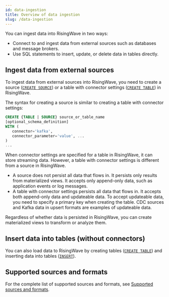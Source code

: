 ```yaml
---
id: data-ingestion
title: Overview of data ingestion
slug: /data-ingestion
---
```

<head>
  <link rel="canonical" href="https://docs.risingwave.com/docs/current/data-ingestion/" />
</head>

You can ingest data into RisingWave in two ways:

- Connect to and ingest data from external sources such as databases and message brokers.
- Use SQL statements to insert, update, or delete data in tables directly.

## Ingest data from external sources

To ingest data from external sources into RisingWave, you need to create a source ([`CREATE SOURCE`](/sql/commands/sql-create-source.md)) or a table with connector settings ([`CREATE TABLE`](/sql/commands/sql-create-table.md)) in RisingWave.

The syntax for creating a source is similar to creating a table with connector settings:

```sql
CREATE {TABLE | SOURCE} source_or_table_name 
[optional_schema_definition]
WITH (
   connector='kafka',
   connector_parameter='value', ...
)
...
```

When connector settings are specified for a table in RisingWave, it can store streaming data. However, a table with connector settings is different from a source in RisingWave.

- A source does not persist all data that flows in. It persists only results from materialized views. It accepts only append-only data, such as application events or log messages.
- A table with connector settings persists all data that flows in. It accepts both append-only data and updateable data. To accept updateable data, you need to specify a primary key when creating the table. CDC sources and Kafka data in upsert formats are examples of updateable data.

Regardless of whether data is persisted in RisingWave, you can create materialized views to transform or analyze them.

## Insert data into tables (without connectors)

You can also load data to RisingWave by creating tables ([`CREATE TABLE`](/sql/commands/sql-create-table.md)) and inserting data into tables ([`INSERT`](/sql/commands/sql-insert.md)).

## Supported sources and formats

For the complete list of supported sources and formats, see [Supported sources and formats](/sql/commands/sql-create-source.md#supported-sources).
